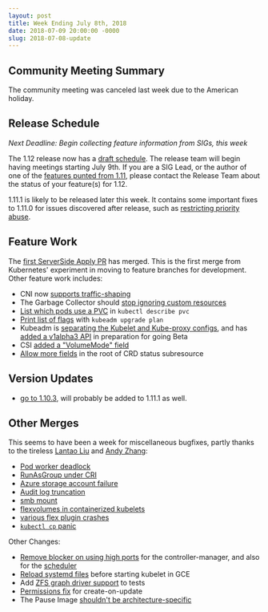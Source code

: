 ```yaml
---
layout: post
title: Week Ending July 8th, 2018
date: 2018-07-09 20:00:00 -0000
slug: 2018-07-08-update
---
```


## Community Meeting Summary

The community meeting was canceled last week due to the American holiday.

## Release Schedule

*Next Deadline: Begin collecting feature information from SIGs, this week*

The 1.12 release now has a [draft schedule](https://github.com/kubernetes/sig-release/blob/master/releases/release-1.12/release-1.12.md).  The release team will begin having meetings starting July 9th.  If you are a SIG Lead, or the author of one of the [features punted from 1.11](http://bit.ly/k8s112-features), please contact the Release Team about the status of your feature(s) for 1.12.

1.11.1 is likely to be released later this week.  It contains some important fixes to 1.11.0 for issues discovered after release, such as [restricting priority abuse](https://github.com/kubernetes/kubernetes/issues/65557).

## Feature Work

The [first ServerSide Apply PR](https://github.com/kubernetes/kubernetes/pull/65723) has merged.  This is the first merge from Kubernetes' experiment in moving to feature branches for development.  Other feature work includes:

* CNI now [supports traffic-shaping](https://github.com/kubernetes/kubernetes/pull/63194)
* The Garbage Collector should [stop ignoring custom resources](https://github.com/kubernetes/kubernetes/pull/65915)
* [List which pods use a PVC](https://github.com/kubernetes/kubernetes/pull/65837) in `kubectl describe pvc`
* [Print list of flags](https://github.com/kubernetes/kubernetes/pull/65802) with `kubeadm upgrade plan`
* Kubeadm is [separating the Kubelet and Kube-proxy configs](https://github.com/kubernetes/kubernetes/pull/65787), and has [added a v1alpha3 API](https://github.com/kubernetes/kubernetes/pull/65629) in preparation for going Beta
* CSI [added a "VolumeMode" field](https://github.com/kubernetes/kubernetes/pull/65456)
* [Allow more fields](https://github.com/kubernetes/kubernetes/pull/65357) in the root of CRD status subresource

## Version Updates

* [go to 1.10.3](https://github.com/kubernetes/kubernetes/pull/65726), will probably be added to 1.11.1 as well.

## Other Merges

This seems to have been a week for miscellaneous bugfixes, partly thanks to the tireless [Lantao Liu](https://github.com/Random-Liu) and [Andy Zhang](https://github.com/andyzhangx):

* [Pod worker deadlock](https://github.com/kubernetes/kubernetes/pull/65987)
* [RunAsGroup under CRI](https://github.com/kubernetes/kubernetes/pull/65926)
* [Azure storage account failure](https://github.com/kubernetes/kubernetes/pull/65846)
* [Audit log truncation](https://github.com/kubernetes/kubernetes/pull/65823)
* [smb mount](https://github.com/kubernetes/kubernetes/pull/65751)
* [flexvolumes in containerized kubelets](https://github.com/kubernetes/kubernetes/pull/65549)
* [various flex plugin crashes](https://github.com/kubernetes/kubernetes/pull/65536)
* [`kubectl cp` panic](https://github.com/kubernetes/kubernetes/pull/65482)

Other Changes:

* [Remove blocker on using high ports](https://github.com/kubernetes/kubernetes/pull/65860) for the controller-manager, and also for the [scheduler](https://github.com/kubernetes/kubernetes/pull/65833)
* [Reload systemd files](https://github.com/kubernetes/kubernetes/pull/65702) before starting kubelet in GCE
* Add [ZFS graph driver support](https://github.com/kubernetes/kubernetes/pull/65635) to tests
* [Permissions fix](https://github.com/kubernetes/kubernetes/pull/65150) for create-on-update
* The Pause Image [shouldn't be architecture-specific](https://github.com/kubernetes/kubernetes/pull/65920)
